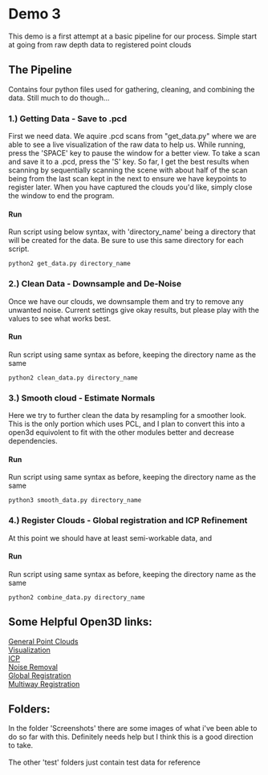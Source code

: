 # Demo 3
This demo is a first attempt at a basic pipeline for our process. Simple start at going from raw depth data to registered point clouds

## The Pipeline
Contains four python files used for gathering, cleaning, and combining the data. Still much to do though...

### 1.) Getting Data - Save to .pcd
First we need data. We aquire .pcd scans from "get_data.py" where we are able to see a live visualization of the raw data to help us. While running, press the 'SPACE' key to pause the window for a better view. To take a scan and save it to a .pcd, press the 'S' key. So far, I get the best results when scanning by sequentially scanning the scene with about half of the scan being from the last scan kept in the next to ensure we have keypoints to register later. When you have captured the clouds you'd like, simply close the window to end the program.

#### Run

Run script using below syntax, with 'directory_name' being a directory that will be created for the data. Be sure to use this same directory for each script.

```
python2 get_data.py directory_name
```

### 2.) Clean Data - Downsample and De-Noise

Once we have our clouds, we downsample them and try to remove any unwanted noise. Current settings give okay results, but please play with the values to see what works best. 

#### Run

Run script using same syntax as before, keeping the directory name as the same

```
python2 clean_data.py directory_name
```

### 3.) Smooth cloud - Estimate Normals
Here we try to further clean the data by resampling for a smoother look. This is the only portion which uses PCL, and I plan to convert this into a open3d equivolent to fit with the other modules better and decrease dependencies.

#### Run

Run script using same syntax as before, keeping the directory name as the same

```
python3 smooth_data.py directory_name
```

### 4.) Register Clouds - Global registration and ICP Refinement

At this point we should have at least semi-workable data, and 
#### Run

Run script using same syntax as before, keeping the directory name as the same

```
python2 combine_data.py directory_name
```

## Some Helpful Open3D links: 
[General Point Clouds](http://www.open3d.org/docs/release/tutorial/Basic/pointcloud.html) <br/> 
[Visualization](http://www.open3d.org/docs/release/tutorial/Basic/visualization.html) <br/> 
[ICP](http://www.open3d.org/docs/release/tutorial/Basic/icp_registration.html) <br/> 
[Noise Removal](http://www.open3d.org/docs/release/tutorial/Advanced/pointcloud_outlier_removal.html) <br/> 
[Global Registration](http://www.open3d.org/docs/release/tutorial/Advanced/global_registration.html) <br/> 
[Multiway Registration](http://www.open3d.org/docs/release/tutorial/Advanced/multiway_registration.html) <br/>

## Folders: 
In the folder 'Screenshots' there are some images of what i've been able to do so far with this. Definitely needs help but I think this is a good direction to take.
<br/> <br/>
The other 'test' folders just contain test data for reference
